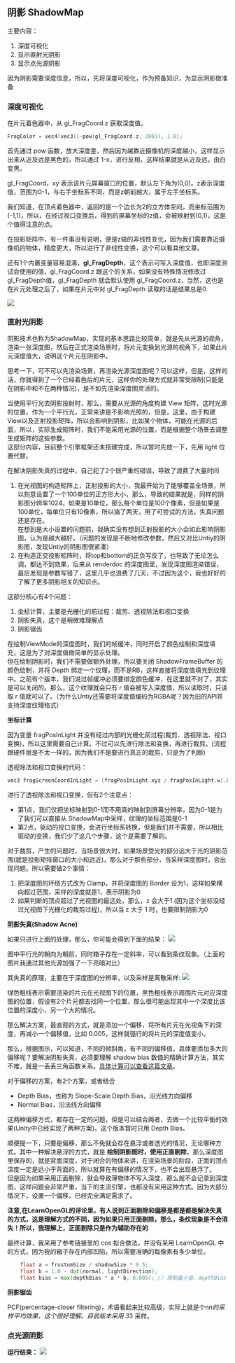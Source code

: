 ## 阴影 ShadowMap

主要内容：
1. 深度可视化
2. 显示直射光阴影
2. 显示点光源阴影

因为阴影需要深度信息，所以，先将深度可视化，作为预备知识，为显示阴影做准备

### 深度可视化

在片元着色器中，从 gl_FragCoord.z 获取深度值。
```c
FragColor = vec4(vec3(1-pow(gl_FragCoord.z, 200)), 1.0);
```
首先通过 pow 函数，放大深度差，然后因为越靠近摄像机的深度越小，这样显示出来从近及远是黑色的，所以通过 1-x，进行反相，这样结果就是从近及远，由白变黑。

gl_FragCoord，xy 表示该片元屏幕窗口的位置，默认左下角为(0,0)。z表示深度值，范围为0-1，与右手坐标系不同，而是z朝前越大，属于左手坐标系。

我们知道，在顶点着色器中，返回的是一个边长为2的立方体空间，而坐标范围为(-1,1)，所以，在经过视口变换后，得到的屏幕坐标的z值，会被映射到(0,1)，这是个值得注意的点。

在投影矩阵中，有一件事没有说明，便是z轴的非线性变化，因为我们需要靠近摄像机的物体，精度更大，所以进行了非线性变换，这个可以看其他文章。

还有1个内置变量容易混淆，**gl_FragDepth**，这个表示可写入深度值，也即深度测试会使用的值，gl_FragCoord.z 跟这个的关系，如果没有特殊情况修改过gl_FragDepth值，gl_FragDepth 就会默认使用 gl_FragCoord.z，当然，这也是在片元处理之后了，如果在片元中对 gl_FragDepth 读取的话是结果总是0.

![](../Versions/Assets/v0.13_depth.png)

### 直射光阴影

阴影技术也称为ShadowMap，实现的基本思路比较简单，就是先从光源的视角，渲染一张深度图，然后在正式渲染场景时，将片元变换到光源的视角下，如果此片元深度值大，说明这个片元在阴影中。

思考一下，可不可以先渲染场景，再渲染光源深度图呢？可以这样，但是，这样的话，你就得到了一个已经着色后的片元，这样你的处理方式就非常受限制(只能是在阴影中和不在两种情况)，是不如先渲染深度图灵活的。

当使用平行光去阴影投射时，那么，需要从光源的角度构建 View 矩阵，这时光源的位置，作为一个平行光，正常来讲是不影响光照的，但是，这里，由于构建View以及正射投影矩阵，所以会影响到阴影，比如某个物体，可能在光源的后面，所以，实际生成矩阵时，我们不能采用光源的位置，而是根据整个场景去调整生成矩阵的这些参数。<br>
这部分内容，目前整个引擎框架还未搭建完成，所以暂时先放一下，先用 light 位置代替。

在解决阴影失真的过程中，自己犯了2个很严重的错误，导致了浪费了大量时间
1. 在光视图的构造矩阵上，正射投影的大小，我最开始为了能够覆盖全场景，所以刻意设置了一个100单位的正方形大小，那么，导致的结果就是，同样的阴影图分辨率1024，如果是10单位，那么每个单位是100个像素，但是如果是100单位，每单位只有10像素，所以搞了两天，用了可尝试的方法，失真问题还是存在。<br>
在想到是大小设置的问题前，我确实没有想到正射投影的大小会如此影响阴影图，认为是越大越好。（问题的发现是不断地修改参数，然后又对比Untiy的阴影图，发现Untiy的阴影图很紧凑）
2. 在构造正交投影矩阵时，将top和bottom的正负写反了，也导致了无论怎么调，都达不到效果，后来从 renderdoc 的深度图里，发现深度图渲染错误，最后发现是参数写错了，这里几乎也浪费了几天，不过因为这个，我也好好的了解了更多阴影相关的知识点。

这部分核心有4个问题：
1. 坐标计算，主要是光栅化的前过程：裁剪、透视除法和视口变换
2. 阴影失真，这个是稍微难理解点
3. 阴影锯齿

在绘制ViewMode的深度图时，我们的帧缓冲，同时开启了颜色绘制和深度填充，这是为了对深度值做简单的显示处理。<br>
但在绘制阴影时，我们不需要做额外处理，所以要关闭 ShadowFrameBuffer 的颜色绘制，并将 Depth 绑定一个纹理，而不是RB，这样直接将深度值填充到纹理中。之前有个版本，我们说过帧缓冲必须要绑定颜色缓冲，在这里就不对了，其实是可以关闭的。那么，这个纹理就会只有 r 值会被写入深度值，所以读取时，只读取 r 值就可以了。（为什么Untiy还需要将深度值编码为RGBA呢？因为旧的API并支持深度纹理格式）


**坐标计算**

因为变量 fragPosInLight 并没有经过内部的光栅化前过程(裁剪、透视除法、视口变换)，所以这里需要自己计算。不过可以先进行除法和变换，再进行裁剪。(流程跟硬件层是不太一样的，因为我们不是要进行真正的裁剪，只是为了判断)

透视除法和视口变换的代码：

```c
vec3 fragScreenCoordInLight = (fragPosInLight.xyz / fragPosInLight.w).xyz * 0.5 + vec3(0.5);
```

进行了透视除法和视口变换，但有2个注意点：
* 第1点，我们仅把坐标映射到0-1而不用真的映射到屏幕分辨率，因为0-1是为了我们可以直接从 ShadowMap中采样，纹理的坐标范围是0-1
* 第2点，驱动的视口变换，会进行坐标系转换，但是我们并不需要，所以相比驱动的变换，我们少了这几个步骤，这个是需要了解的。


对于裁剪，产生的问题时，当场景很大时，如果场景受光的部分远大于光的阴影范围(就是投影矩阵窗口的大小和远近)，那么对于那些部分，当采样深度图时，会出现问题。所以需要做2个事情：
1. 把深度图的环绕方式改为 Clamp，并将深度图的 Border 设为1，这样如果横向超过范围，采样的深度就是1，表示阴影为0
2. 如果判断的顶点超过了光视图的最远处，那么，z 会大于1 (因为这个坐标没经过光视图下光栅化的裁剪过程)，所以当 z 大于 1 时，也要限制阴影为0

**阴影失真(Shadow Acne)**

如果只进行上面的处理，那么，你可能会得到下面的结果：
![](../Versions/Assets/v0.13_阴影失真.png)

图中平行光的朝向为朝前，同时箱子存在一定斜率，可以看到条纹现象。（上面的图片我通过其他光源加强了一下亮暗对比）

其失真的原理，主要在于深度图的分辨率，以及采样是离散采样:
![](../Versions/Assets/v0.13_阴影失真原理图.png)

绿色粗线表示需要渲染的片元在光视图下的位置，黑色粗线表示周围片元对应深度图的位置，假设有2个片元都去找同一个位置，那么很可能出现其中一个深度比该位置的深度小，另一个大的情况。

那么解决方案，最直观的方式，就是添加一个偏移，将所有片元在光视角下的深度，再减小一个偏移值，比如 0.005，这样就强行的将片元的深度值变小。

那么，根据图示，可以知道，不同的倾斜角，有不同的偏移值，具体要添加多大的偏移呢？要解决阴影失真，必须要理解 shadow bias 数值的精确计算方法，其实不难，就是一丢丢三角函数关系。[具体计算可以查看这篇文章](https://zhuanlan.zhihu.com/p/370951892)。

对于偏移的方案，有2个方案，或者结合
* Depth Bias，也称为 Slope-Scale Depth Bias，沿光线方向偏移
* Normal Bias，沿法线方向偏移

这两种偏移方式，都存在一定的问题，但是可以结合两者，去做一个比较平衡的效果(Unity中已经实现了两种方案)。这个版本暂时只用 Depth Bias。

顺便提一下，只要是偏移，那么不免就会存在悬浮或者透光的情况，无论哪种方式。其中一种解决悬浮的方式，就是 **绘制阴影图时，使用正面剔除**，那么深度图里保存的，就是背面深度，对于闭合的物体来讲，在渲染场景的阶段，正面的顶点深度一定是远小于背面的，所以就算在有偏移的情况下，也不会出现悬浮了。<br>
但是因为如果采用正面剔除，就会导致薄物体不写入深度，那么就不会记录到深度图，这样问题会非常严重，当下的主流引擎，也都没有采用这种方式。因为大部分情况下，设置一个偏移，已经完全满足需求了。

**注意,在LearnOpenGL的评论里，有人说到正面剔除和偏移是都是都是解决失真的方式，这是理解方式的不同，因为如果只用正面剔除，那么，条纹现象是不会消失！所以，我理解上，正面剔除只是作为辅助存在的**

最终计算，我采用了参考链接里的 cos 拟合做法，并没有采用 LearnOpenGL 中的方式，因为我的箱子存在内部凹陷，所以需要准确的每像素有多少单位。
```glsl
    float a = frustumSize / shadowSize * 0.5;
    float b = 1.0 - dot(normal, lightDirection);
    float bias = max(depthBias * a * b, 0.005); // 限制最小值，depthBias 为可调节值，可为 0.5
```

**阴影锯齿**

PCF(percentage-closer filtering)，术语看起来比较高级，实际上就是个n*n的采样平均效果，这个很好理解。目前版本采用 3*3 采样。



### 点光源阴影


**运行结果：**
![](../Versions/Assets/v0.13_result.png)
